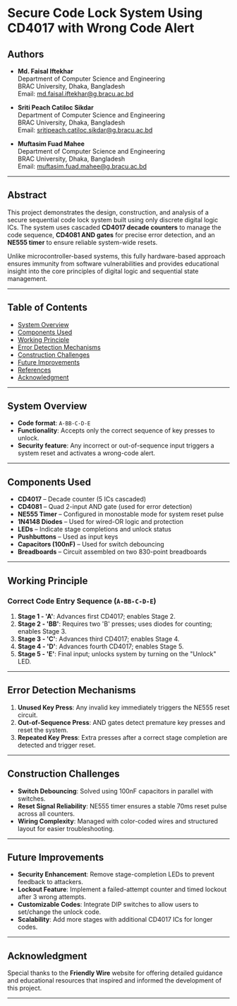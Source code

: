 # Secure Code Lock System Using CD4017 with Wrong Code Alert

## Authors

- **Md. Faisal Iftekhar**  
  Department of Computer Science and Engineering  
  BRAC University, Dhaka, Bangladesh  
  Email: [md.faisal.iftekhar@g.bracu.ac.bd](mailto:md.faisal.iftekhar@g.bracu.ac.bd)

- **Sriti Peach Catiloc Sikdar**  
  Department of Computer Science and Engineering  
  BRAC University, Dhaka, Bangladesh  
  Email: [sritipeach.catiloc.sikdar@g.bracu.ac.bd](mailto:sritipeach.catiloc.sikdar@g.bracu.ac.bd)

- **Muftasim Fuad Mahee**  
  Department of Computer Science and Engineering  
  BRAC University, Dhaka, Bangladesh  
  Email: [muftasim.fuad.mahee@g.bracu.ac.bd](mailto:muftasim.fuad.mahee@g.bracu.ac.bd)

---

## Abstract

This project demonstrates the design, construction, and analysis of a secure sequential code lock system built using only discrete digital logic ICs. The system uses cascaded **CD4017 decade counters** to manage the code sequence, **CD4081 AND gates** for precise error detection, and an **NE555 timer** to ensure reliable system-wide resets.

Unlike microcontroller-based systems, this fully hardware-based approach ensures immunity from software vulnerabilities and provides educational insight into the core principles of digital logic and sequential state management.

---

## Table of Contents

- [System Overview](#system-overview)
- [Components Used](#components-used)
- [Working Principle](#working-principle)
- [Error Detection Mechanisms](#error-detection-mechanisms)
- [Construction Challenges](#construction-challenges)
- [Future Improvements](#future-improvements)
- [References](#references)
- [Acknowledgment](#acknowledgment)

---

## System Overview

- **Code format**: `A-BB-C-D-E`
- **Functionality**: Accepts only the correct sequence of key presses to unlock.
- **Security feature**: Any incorrect or out-of-sequence input triggers a system reset and activates a wrong-code alert.

---

## Components Used

- **CD4017** – Decade counter (5 ICs cascaded)
- **CD4081** – Quad 2-input AND gate (used for error detection)
- **NE555 Timer** – Configured in monostable mode for system reset pulse
- **1N4148 Diodes** – Used for wired-OR logic and protection
- **LEDs** – Indicate stage completions and unlock status
- **Pushbuttons** – Used as input keys
- **Capacitors (100nF)** – Used for switch debouncing
- **Breadboards** – Circuit assembled on two 830-point breadboards

---

## Working Principle

### Correct Code Entry Sequence (`A-BB-C-D-E`)

1. **Stage 1 - 'A'**: Advances first CD4017; enables Stage 2.
2. **Stage 2 - 'BB'**: Requires two 'B' presses; uses diodes for counting; enables Stage 3.
3. **Stage 3 - 'C'**: Advances third CD4017; enables Stage 4.
4. **Stage 4 - 'D'**: Advances fourth CD4017; enables Stage 5.
5. **Stage 5 - 'E'**: Final input; unlocks system by turning on the "Unlock" LED.

---

## Error Detection Mechanisms

1. **Unused Key Press**: Any invalid key immediately triggers the NE555 reset circuit.
2. **Out-of-Sequence Press**: AND gates detect premature key presses and reset the system.
3. **Repeated Key Press**: Extra presses after a correct stage completion are detected and trigger reset.

---

## Construction Challenges

- **Switch Debouncing**: Solved using 100nF capacitors in parallel with switches.
- **Reset Signal Reliability**: NE555 timer ensures a stable 70ms reset pulse across all counters.
- **Wiring Complexity**: Managed with color-coded wires and structured layout for easier troubleshooting.

---

## Future Improvements

- **Security Enhancement**: Remove stage-completion LEDs to prevent feedback to attackers.
- **Lockout Feature**: Implement a failed-attempt counter and timed lockout after 3 wrong attempts.
- **Customizable Codes**: Integrate DIP switches to allow users to set/change the unlock code.
- **Scalability**: Add more stages with additional CD4017 ICs for longer codes.

---

## Acknowledgment

Special thanks to the **Friendly Wire** website for offering detailed guidance and educational resources that inspired and informed the development of this project.

---
